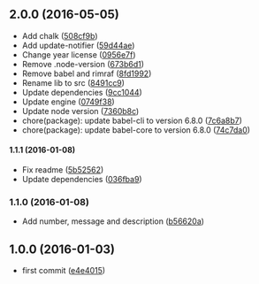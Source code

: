 ## 2.0.0 (2016-05-05)

* Add chalk ([508cf9b](https://github.com/lgaticaq/bip-cli/commit/508cf9b))
* Add update-notifier ([59d44ae](https://github.com/lgaticaq/bip-cli/commit/59d44ae))
* Change year license ([0956e7f](https://github.com/lgaticaq/bip-cli/commit/0956e7f))
* Remove .node-version ([673b6d1](https://github.com/lgaticaq/bip-cli/commit/673b6d1))
* Remove babel and rimraf ([8fd1992](https://github.com/lgaticaq/bip-cli/commit/8fd1992))
* Rename lib to src ([8491cc9](https://github.com/lgaticaq/bip-cli/commit/8491cc9))
* Update dependencies ([9cc1044](https://github.com/lgaticaq/bip-cli/commit/9cc1044))
* Update engine ([0749f38](https://github.com/lgaticaq/bip-cli/commit/0749f38))
* Update node version ([7360b8c](https://github.com/lgaticaq/bip-cli/commit/7360b8c))
* chore(package): update babel-cli to version 6.8.0 ([7c6a8b7](https://github.com/lgaticaq/bip-cli/commit/7c6a8b7))
* chore(package): update babel-core to version 6.8.0 ([74c7da0](https://github.com/lgaticaq/bip-cli/commit/74c7da0))

#### 1.1.1 (2016-01-08)

* Fix readme ([5b52562](https://github.com/lgaticaq/bip-cli/commit/5b52562))
* Update dependencies ([036fba9](https://github.com/lgaticaq/bip-cli/commit/036fba9))

### 1.1.0 (2016-01-08)

* Add number, message and description ([b56620a](https://github.com/lgaticaq/bip-cli/commit/b56620a))

## 1.0.0 (2016-01-03)

* first commit ([e4e4015](https://github.com/lgaticaq/bip-cli/commit/e4e4015))
